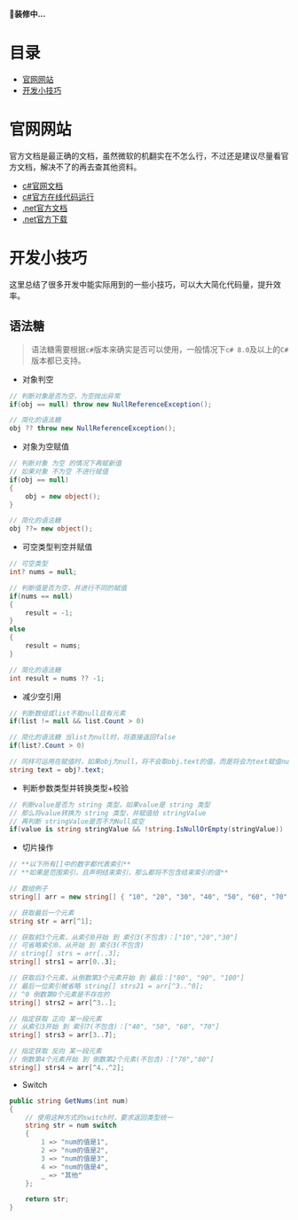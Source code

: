 
🚧**装修中...**

# 目录

- [官网网站](#官网网站)
- [开发小技巧](#开发小技巧)

# 官网网站

官方文档是最正确的文档，虽然微软的机翻实在不怎么行，不过还是建议尽量看官方文档，解决不了的再去查其他资料。

- [c#官网文档](https://learn.microsoft.com/zh-cn/dotnet/csharp/)
- [c#官方在线代码运行](https://learn.microsoft.com/zh-cn/dotnet/csharp/tour-of-csharp/#code-try-0)
- [.net官方文档](https://learn.microsoft.com/zh-cn/dotnet/fundamentals/)
- [.net官方下载](https://dotnet.microsoft.com/zh-cn/download/dotnet)

# 开发小技巧

这里总结了很多开发中能实际用到的一些小技巧，可以大大简化代码量，提升效率。

## 语法糖

> 语法糖需要根据`c#`版本来确实是否可以使用，一般情况下`c# 8.0`及以上的`C#`版本都已支持。

- 对象判空
```c#
// 判断对象是否为空，为空抛出异常
if(obj == null) throw new NullReferenceException();

// 简化的语法糖
obj ?? throw new NullReferenceException();
```

- 对象为空赋值
```c#
// 判断对象 为空 的情况下再赋新值
// 如果对象 不为空 不进行赋值
if(obj == null)
{
	obj = new object();
}

// 简化的语法糖
obj ??= new object();
```

- 可空类型判空并赋值
```c#
// 可空类型
int? nums = null;

// 判断值是否为空，并进行不同的赋值
if(nums == null)
{
	result = -1;
} 
else 
{
	result = nums;
}

// 简化的语法糖
int result = nums ?? -1;
```

- 减少空引用
```c#
// 判断数组或list不能null且有元素
if(list != null && list.Count > 0)

// 简化的语法糖 当list为null时，将直接返回false
if(list?.Count > 0)

// 同样可运用在赋值时，如果obj为null，将不会取obj.text的值，而是将会为text赋值null
string text = obj?.text;
```

- 判断参数类型并转换类型+校验
```c#
// 判断value是否为 string 类型，如果value是 string 类型
// 那么将value转换为 string 类型，并赋值给 stringValue
// 再判断 stringValue是否不为Null或空
if(value is string stringValue && !string.IsNullOrEmpty(stringValue))
```

- 切片操作
```c#
// **以下所有[]中的数字都代表索引**
// **如果是范围索引，且声明结束索引，那么都将不包含结束索引的值**

// 数组例子
string[] arr = new string[] { "10", "20", "30", "40", "50", "60", "70", "80", "90", "100" };

// 获取最后一个元素
string str = arr[^1];

// 获取前3个元素，从索引0开始 到 索引3(不包含)：["10","20","30"]
// 可省略索引0，从开始 到 索引3(不包含)
// string[] strs = arr[..3];
string[] strs1 = arr[0..3];

// 获取后3个元素，从倒数第3个元素开始 到 最后：["80", "90", "100"]
// 最后一位索引被省略 string[] strs21 = arr[^3..^0];
// ^0 倒数第0个元素是不存在的
string[] strs2 = arr[^3..];

// 指定获取 正向 某一段元素
// 从索引3开始 到 索引7(不包含)：["40", "50", "60", "70"]
string[] strs3 = arr[3..7];

// 指定获取 反向 某一段元素
// 倒数第4个元素开始 到 倒数第2个元素(不包含)：["70","80"]
string[] strs4 = arr[^4..^2];
```

- Switch
```c#
public string GetNums(int num)
{
	// 使用这种方式的switch时，要求返回类型统一
	string str = num switch
	{
		1 => "num的值是1",
		2 => "num的值是2",
		3 => "num的值是3",
		4 => "num的值是4",
		_ => "其他"
	};

	return str;
}
```

